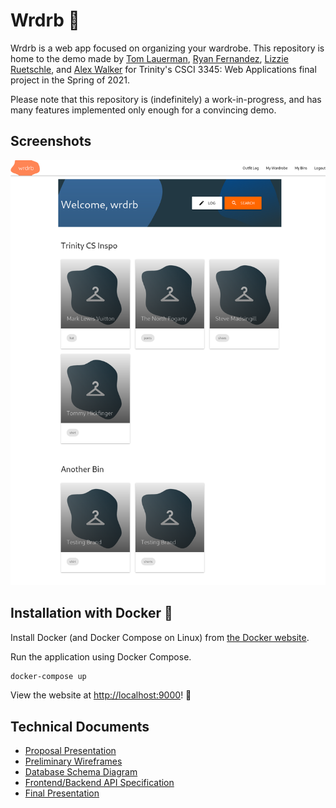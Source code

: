 # Wrdrb 👕

Wrdrb is a web app focused on organizing your wardrobe. This repository is home to the demo made by [Tom Lauerman](https://github.com/TempixTL), [Ryan Fernandez](https://github.com/rfernan8), [Lizzie Ruetschle](https://github.com/eruetsch), and [Alex Walker](https://github.com/awalker3) for Trinity's CSCI 3345: Web Applications final project in the Spring of 2021.

Please note that this repository is (indefinitely) a work-in-progress, and has many features implemented only enough for a convincing demo.

## Screenshots

![Wrdrb Home Page Screenshot](README/screenshots/home.png)

## Installation with Docker 🐋

Install Docker (and Docker Compose on Linux) from [the Docker website][ref_docker].

Run the application using Docker Compose.

```sh
docker-compose up
```

View the website at [http://localhost:9000](http://localhost:9000)! 🚀

## Technical Documents

- [Proposal Presentation][doc_1]
- [Preliminary Wireframes][doc_2]
- [Database Schema Diagram][doc_3]
- [Frontend/Backend API Specification][doc_3]
- [Final Presentation][doc_4]

[ref_docker]: https://www.docker.com/
[doc_1]: README/proposal-presentation.pdf
[doc_2]: README/preliminary-wireframes
[doc_3]: https://wrdrb.stoplight.io/docs/wrdrb/reference/Wrdrb-Api.yaml
[doc_4]: README/final-presentationpdf